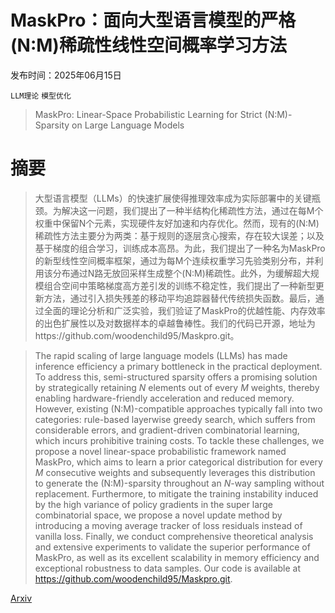 # MaskPro：面向大型语言模型的严格(N:M)稀疏性线性空间概率学习方法

发布时间：2025年06月15日

`LLM理论` `模型优化`

> MaskPro: Linear-Space Probabilistic Learning for Strict (N:M)-Sparsity on Large Language Models

# 摘要

> 大型语言模型（LLMs）的快速扩展使得推理效率成为实际部署中的关键瓶颈。为解决这一问题，我们提出了一种半结构化稀疏性方法，通过在每M个权重中保留N个元素，实现硬件友好加速和内存优化。然而，现有的(N:M)稀疏性方法主要分为两类：基于规则的逐层贪心搜索，存在较大误差；以及基于梯度的组合学习，训练成本高昂。为此，我们提出了一种名为MaskPro的新型线性空间概率框架，通过为每M个连续权重学习先验类别分布，并利用该分布通过N路无放回采样生成整个(N:M)稀疏性。此外，为缓解超大规模组合空间中策略梯度高方差引发的训练不稳定性，我们提出了一种新型更新方法，通过引入损失残差的移动平均追踪器替代传统损失函数。最后，通过全面的理论分析和广泛实验，我们验证了MaskPro的优越性能、内存效率的出色扩展性以及对数据样本的卓越鲁棒性。我们的代码已开源，地址为https://github.com/woodenchild95/Maskpro.git。

> The rapid scaling of large language models (LLMs) has made inference efficiency a primary bottleneck in the practical deployment. To address this, semi-structured sparsity offers a promising solution by strategically retaining $N$ elements out of every $M$ weights, thereby enabling hardware-friendly acceleration and reduced memory. However, existing (N:M)-compatible approaches typically fall into two categories: rule-based layerwise greedy search, which suffers from considerable errors, and gradient-driven combinatorial learning, which incurs prohibitive training costs. To tackle these challenges, we propose a novel linear-space probabilistic framework named MaskPro, which aims to learn a prior categorical distribution for every $M$ consecutive weights and subsequently leverages this distribution to generate the (N:M)-sparsity throughout an $N$-way sampling without replacement. Furthermore, to mitigate the training instability induced by the high variance of policy gradients in the super large combinatorial space, we propose a novel update method by introducing a moving average tracker of loss residuals instead of vanilla loss. Finally, we conduct comprehensive theoretical analysis and extensive experiments to validate the superior performance of MaskPro, as well as its excellent scalability in memory efficiency and exceptional robustness to data samples. Our code is available at https://github.com/woodenchild95/Maskpro.git.

[Arxiv](https://arxiv.org/abs/2506.12876)